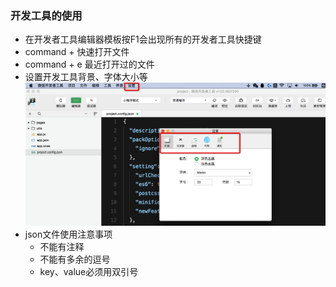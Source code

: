 ### 开发工具的使用
- 在开发者工具编辑器模板按F1会出现所有的开发者工具快捷键
- command + 快速打开文件
- command + e 最近打开过的文件
- 设置开发工具背景、字体大小等
![设置开发者工具背景、字体大小](https://github.com/fangfeiyue/mini-apps/blob/master/img/setting.png)
- json文件使用注意事项
    - 不能有注释
    - 不能有多余的逗号
    - key、value必须用双引号
